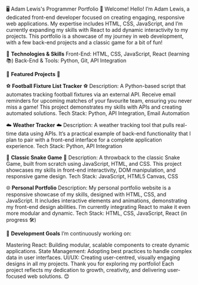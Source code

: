 🖥️ Adam Lewis's Programmer Portfolio
👋 Welcome!
Hello! I’m Adam Lewis, a dedicated front-end developer focused on creating engaging, responsive web applications. My expertise includes HTML, CSS, JavaScript, and I’m currently expanding my skills with React to add dynamic interactivity to my projects. This portfolio is a showcase of my journey in web development, with a few back-end projects and a classic game for a bit of fun!

🔧 **Technologies & Skills**
Front-End: HTML, CSS, JavaScript, React (learning 📚)
Back-End & Tools: Python, Git, API Integration

🚀 **Featured Projects** 🚀

⚽ **Football Fixture List Tracker** ⚽
Description: A Python-based script that automates tracking football fixtures via an external API. Receive email reminders for upcoming matches of your favourite team, ensuring you never miss a game! This project demonstrates my skills with APIs and creating automated solutions.
Tech Stack: Python, API Integration, Email Automation

☁️ **Weather Tracker** ☁️
Description: A weather tracking tool that pulls real-time data using APIs. It’s a practical example of back-end functionality that I plan to pair with a front-end interface for a complete application experience.
Tech Stack: Python, API Integration

🐍 **Classic Snake Game** 🐍 
Description: A throwback to the classic Snake Game, built from scratch using JavaScript, HTML, and CSS. This project showcases my skills in front-end interactivity, DOM manipulation, and responsive game design.
Tech Stack: JavaScript, HTML5 Canvas, CSS

🌐 **Personal Portfolio**
Description: My personal portfolio website is a responsive showcase of my skills, designed with HTML, CSS, and JavaScript. It includes interactive elements and animations, demonstrating my front-end design abilities. I’m currently integrating React to make it even more modular and dynamic.
Tech Stack: HTML, CSS, JavaScript, React (in progress 🛠️)

🎯 **Development Goals**
I’m continuously working on:

Mastering React: Building modular, scalable components to create dynamic applications.
State Management: Adopting best practices to handle complex data in user interfaces.
UI/UX: Creating user-centred, visually engaging designs in all my projects.
Thank you for exploring my portfolio! Each project reflects my dedication to growth, creativity, and delivering user-focused web solutions. 😊
